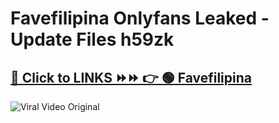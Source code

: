 
 # Favefilipina Onlyfans Leaked - Update Files h59zk

## <h2><a href="https://clipsfans.com/Favefilipina&ref=git">🔗 Click to LINKS ⏩⏩ 👉 🟢 Favefilipina </a></h2>

<a href="https://clipsfans.com/Favefilipina&ref=git" rel="nofollow" data-target="animated-image.originalLink"><img src="https://i.ibb.co.com/xMMVF88/686577567.gif" alt="Viral Video Original" style="max-width: 100%; display: inline-block;" data-target="animated-image.originalImage"></a>

